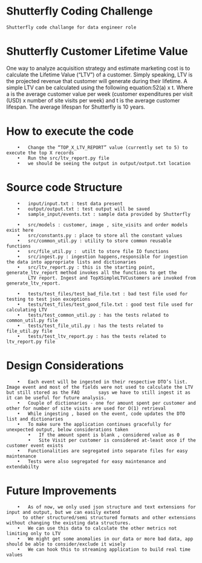 # Shutterfly Coding Challenge
	Shutterfly code challange for data engineer role
	
# Shutterfly Customer Lifetime Value
One way to analyze acquisition strategy and estimate marketing cost is to calculate the Lifetime Value (“LTV”) of a customer. Simply speaking, LTV is the projected revenue that customer will generate during their lifetime.
A simple LTV can be calculated using the following equation:52(a) x t. Where a is the average customer value per week (customer expenditures per visit (USD) x number of site visits per week) and t is the average customer lifespan. The average lifespan for Shutterfly is 10 years.

# How to execute the code
		•	Change the “TOP_X_LTV_REPORT” value (currently set to 5) to execute the top X records
		•	Run the src/ltv_report.py file
		•	we should be seeing the output in output/output.txt location
	
# Source code Structure
		•	input/input.txt : test data present
		•	output/output.txt : test output will be saved
		•	sample_input/events.txt : sample data provided by Shutterfly

		•	src/models : customer, image , site_visits and order models exist here
		•	src/constants.py : place to store all the constant values
		•	src/common_util.py : utility to store common reusable functions
		•	src/file_util.py :  utilt to store file IO functions
		•	src/ingest.py : ingestion happens,responsible for ingestion the data into appropriate lists and dictionaries
		•	src/ltv_report.py : this is the starting point, generate_ltv_report method invokes all the functions to get the
			LTV report. Ingest and TopXSimpleLTVCustomers are invoked from generate_ltv_report.

		•	tests/test_files/test_bad_file.txt : bad test file used for testing to test json exceptions
		•	tests/test_files/test_good_file.txt : good test file used for calculating LTV
		•	tests/test_common_util.py : has the tests related to common_util.py file
		•	tests/test_file_util.py : has the tests related to file_util.py file
		•	tests/test_ltv_report.py : has the tests related to ltv_report.py file

# Design Considerations
		•	Each event will be ingested in their respective DTO’s list. Image event and most of the fields were not used to calculate the LTV but still stored as the FAQ 	    says we have to still ingest it as it can be useful for future analysis.
		•	Couple of dictionaries - one for amount spent per customer and other for number of site visits are used for O(1) retrieval
		•	While ingesting , based on the event, code updates the DTO list and dictionaries
		•	To make sure the application continues gracefully for unexpected output, below considerations taken
			•	If the amount spent is blank , considered value as 0
			•	Site Visit per customer is considered at-least once if the customer event exists
		•	Functionalities are segregated into separate files for easy maintenance
		•	Tests were also segregated for easy maintenance and extendabilty

# Future Improvements
 		•	As of now, we only used json structure and text extensions for input and output, but we can easily extend 
		  to other structured/semi structured formats and other extensions without changing the existing data structures.
 		•	We can use this data to calculate the other metrics not limiting only to LTV
		•	We might get some anomalies in our data or more bad data, app should be able to consider/exclude it wisely
		•	We can hook this to streaming application to build real time values
		 
         







